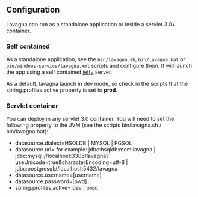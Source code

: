 ## Configuration

Lavagna can run as a standalone application or inside a servlet 3.0+ container.

### Self contained

As a standalone application, see the `bin/lavagna.sh`, `bin/lavagna.bat` or `bin/windows-service/lavagna.xml` scripts and configure them. It will launch the app using a self contained [jetty](https://www.eclipse.org/jetty/) server.

As a default, lavagna launch in dev mode, so check in the scripts that the spring.profiles.active property is set to **prod**.

### Servlet container

You can deploy in any servlet 3.0 container. You will need to set the following
property to the JVM (see the scripts bin/lavagna.sh / bin/lavagna.bat):

 - datasource.dialect=HSQLDB | MYSQL | PGSQL
 - datasource.url= for example: jdbc:hsqldb:mem:lavagna | jdbc:mysql://localhost:3306/lavagna?useUnicode=true&characterEncoding=utf-8 | jdbc:postgresql://localhost:5432/lavagna
 - datasource.username=[username]
 - datasource.password=[pwd]
 - spring.profiles.active= dev | prod
